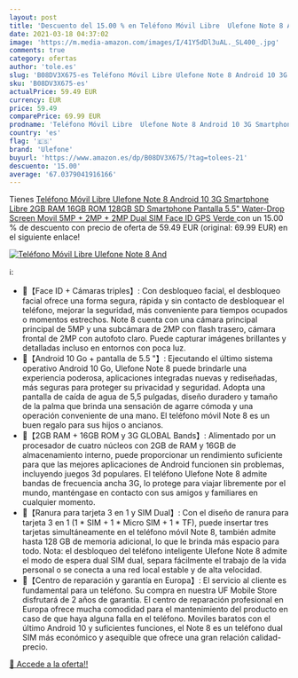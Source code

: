 ```yaml
---
layout: post
title: 'Descuento del 15.00 % en Teléfono Móvil Libre  Ulefone Note 8 And'
date: 2021-03-18 04:37:02
image: 'https://m.media-amazon.com/images/I/41Y5dDl3uAL._SL400_.jpg'
comments: true
category: ofertas
author: 'tole.es'
slug: 'B08DV3X675-es Teléfono Móvil Libre Ulefone Note 8 Android 10 3G...'
sku: 'B08DV3X675-es'
actualPrice: 59.49 EUR
currency: EUR
price: 59.49
comparePrice: 69.99 EUR
prodname: 'Teléfono Móvil Libre  Ulefone Note 8 Android 10 3G Smartphone Libre  2GB RAM 16GB ROM  128GB SD  Smartphone  Pantalla 5.5" Water-Drop Screen Movil  5MP + 2MP + 2MP  Dual SIM  Face ID  GPS  Verde '
country: 'es'
flag: '🇪🇸'
brand: 'Ulefone'
buyurl: 'https://www.amazon.es/dp/B08DV3X675/?tag=tolees-21'
descuento: '15.00'
average: '67.0379041916166'
---
```


Tienes [Teléfono Móvil Libre  Ulefone Note 8 Android 10 3G Smartphone Libre  2GB RAM 16GB ROM  128GB SD  Smartphone  Pantalla 5.5" Water-Drop Screen Movil  5MP + 2MP + 2MP  Dual SIM  Face ID  GPS  Verde ](https://www.amazon.es/dp/B08DV3X675/?tag=tolees-21) con un 15.00 % de descuento con precio de oferta de 59.49 EUR (original: 69.99 EUR) en el siguiente enlace!

[![Teléfono Móvil Libre  Ulefone Note 8 And](https://m.media-amazon.com/images/I/41Y5dDl3uAL._SL400_.jpg)](https://www.amazon.es/dp/B08DV3X675/?tag=tolees-21)

ℹ️:

- 💎【Face ID + Cámaras triples】: Con desbloqueo facial, el desbloqueo facial ofrece una forma segura, rápida y sin contacto de desbloquear el teléfono, mejorar la seguridad, más conveniente para tiempos ocupados o momentos estrechos. Note 8 cuenta con una cámara principal principal de 5MP y una subcámara de 2MP con flash trasero, cámara frontal de 2MP con autofoto claro. Puede capturar imágenes brillantes y detalladas incluso en entornos con poca luz.
- 💎【Android 10 Go + pantalla de 5.5 "】: Ejecutando el último sistema operativo Android 10 Go, Ulefone Note 8 puede brindarle una experiencia poderosa, aplicaciones integradas nuevas y rediseñadas, más seguras para proteger su privacidad y seguridad. Adopta una pantalla de caída de agua de 5,5 pulgadas, diseño duradero y tamaño de la palma que brinda una sensación de agarre cómoda y una operación conveniente de una mano. El teléfono móvil Note 8 es un buen regalo para sus hijos o ancianos.
- 💎【2GB RAM + 16GB ROM y 3G GLOBAL Bands】: Alimentado por un procesador de cuatro núcleos con 2GB de RAM y 16GB de almacenamiento interno, puede proporcionar un rendimiento suficiente para que las mejores aplicaciones de Android funcionen sin problemas, incluyendo juegos 3d populares. El teléfono Ulefone Note 8 admite bandas de frecuencia ancha 3G, lo protege para viajar libremente por el mundo, manténgase en contacto con sus amigos y familiares en cualquier momento.
- 💎【Ranura para tarjeta 3 en 1 y SIM Dual】: Con el diseño de ranura para tarjeta 3 en 1 (1 * SIM + 1 * Micro SIM + 1 * TF), puede insertar tres tarjetas simultáneamente en el teléfono móvil Note 8, también admite hasta 128 GB de memoria adicional, lo que le brinda más espacio para todo. Nota: el desbloqueo del teléfono inteligente Ulefone Note 8 admite el modo de espera dual SIM dual, separa fácilmente el trabajo de la vida personal o se conecta a una red local estable y de alta velocidad.
- 💎【Centro de reparación y garantía en Europa】: El servicio al cliente es fundamental para un teléfono. Su compra en nuestra UF Mobile Store disfrutará de 2 años de garantía. El centro de reparación profesional en Europa ofrece mucha comodidad para el mantenimiento del producto en caso de que haya alguna falla en el teléfono. Moviles baratos con el último Android 10 y suficientes funciones, el Note 8 es un teléfono dual SIM más económico y asequible que ofrece una gran relación calidad-precio.

[🛒 Accede a la oferta!!](https://www.amazon.es/dp/B08DV3X675/?tag=tolees-21)
